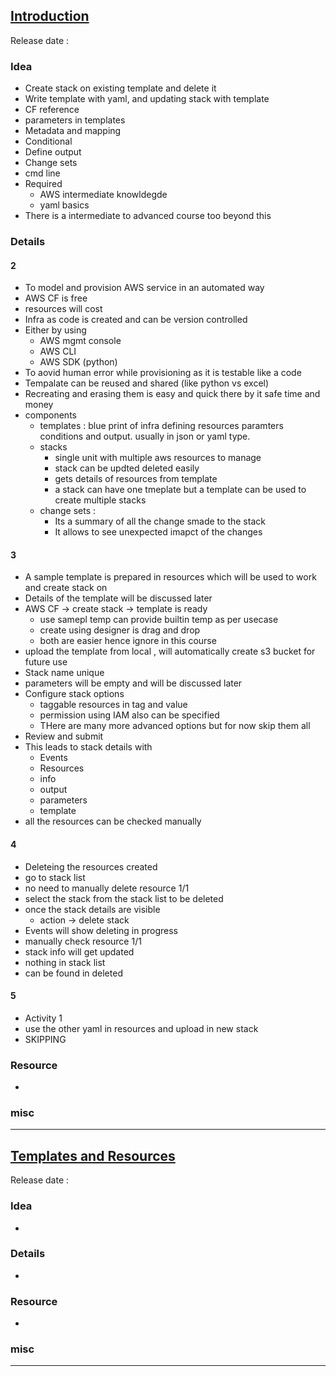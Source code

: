 ## [Introduction]()
Release date : 
### Idea
- Create stack on existing template and delete it
- Write template with yaml, and updating stack with template
- CF reference
- parameters in templates
- Metadata and mapping
- Conditional 
- Define output
- Change sets
- cmd line 
- Required
    - AWS intermediate knowldegde
    - yaml basics
- There is a intermediate to advanced course too beyond this

### Details
#### 2
- To model and provision AWS service in an automated way
- AWS CF is free
- resources will cost
- Infra as code is created and can be version controlled
- Either by using 
    - AWS mgmt console 
    - AWS CLI
    - AWS SDK (python)
- To aovid human error while provisioning as it is testable like a code
- Tempalate can be reused and shared (like python vs excel)
- Recreating and erasing them is easy and quick there by it safe time and money
- components
    - templates : blue print of infra defining resources paramters conditions and output. usually in json or yaml type.
    - stacks 
        - single unit with multiple aws resources to manage
        - stack can be updted deleted easily
        - gets details of resources from template
        - a stack can have one tmeplate but a template can be used to create multiple stacks
    - change sets : 
        - Its a summary of all the change smade to the stack
        - It allows to see unexpected imapct of the changes

#### 3
- A sample template is prepared in resources which will be used to work and create stack on
- Details of the template will be discussed later
- AWS CF -> create stack -> template is ready
    - use samepl temp can provide builtin temp as per usecase
    - create using designer is drag and drop 
    - both are easier hence ignore in this course
- upload the template from local , will automatically create s3 bucket for future use
- Stack name unique
- parameters will be empty and will be discussed later
- Configure stack options
    - taggable resources in tag and value
    - permission using IAM also can be specified
    - THere are many more advanced options but for now skip them all
- Review and submit
- This leads to stack details with
    - Events
    - Resources
    - info
    - output
    - parameters
    - template
- all the resources can be checked manually

#### 4
- Deleteing the resources created
- go to stack list
- no need to manually delete resource 1/1
- select the stack from the stack list to be deleted
- once the stack details are visible
    - action -> delete stack
- Events will show deleting in progress
- manually check resource 1/1
- stack info will get updated
- nothing in stack list
- can be found in deleted

#### 5
- Activity 1
- use the other yaml in resources and upload in new stack
- SKIPPING


### Resource
- 

### misc
 
---
## [Templates and Resources]()
Release date : 
### Idea
- 

### Details
- 

### Resource
- 

### misc
 
---
